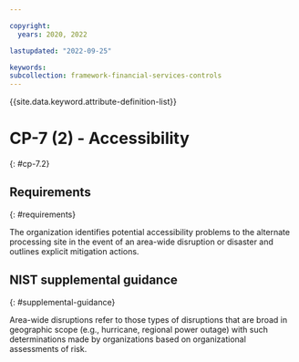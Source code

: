 ```yaml
---

copyright:
  years: 2020, 2022

lastupdated: "2022-09-25"

keywords: 
subcollection: framework-financial-services-controls
---
```


{{site.data.keyword.attribute-definition-list}}

         
# CP-7 (2) - Accessibility
{: #cp-7.2}

## Requirements
{: #requirements}

The organization identifies potential accessibility problems to the alternate processing site in the event of an area-wide disruption or disaster and outlines explicit mitigation actions.

## NIST supplemental guidance
{: #supplemental-guidance}

Area-wide disruptions refer to those types of disruptions that are broad in geographic scope (e.g., hurricane, regional power outage) with such determinations made by organizations based on organizational assessments of risk.



